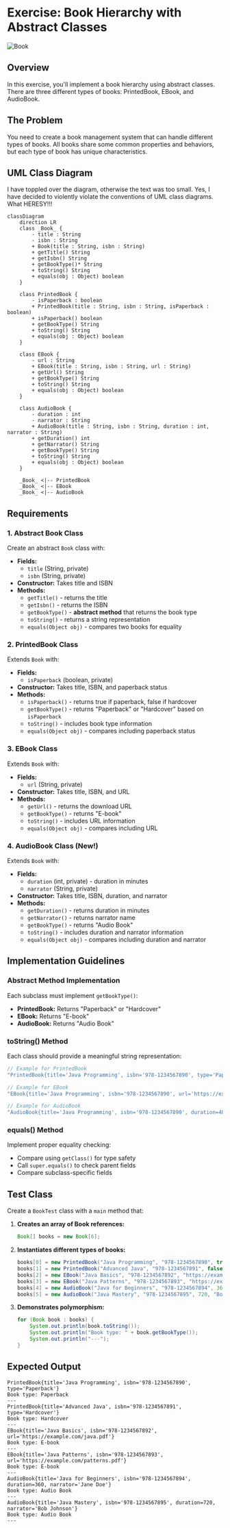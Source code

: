# Exercise: Book Hierarchy with Abstract Classes

![Book](Resources/BookVersions.jpg)


## Overview

In this exercise, you'll implement a book hierarchy using abstract classes. There are three different types of books: PrintedBook, EBook, and AudioBook.


## The Problem

You need to create a book management system that can handle different types of books. All books share some common properties and behaviors, but each type of book has unique characteristics.

## UML Class Diagram

I have toppled over the diagram, otherwise the text was too small. Yes, I have decided to violently violate the conventions of UML class diagrams. What HERESY!!!

```mermaid
classDiagram
    direction LR
    class _Book_ {
        - title : String
        - isbn : String
        + Book(title : String, isbn : String)
        + getTitle() String
        + getIsbn() String
        + getBookType()* String
        + toString() String
        + equals(obj : Object) boolean
    }
    
    class PrintedBook {
        - isPaperback : boolean
        + PrintedBook(title : String, isbn : String, isPaperback : boolean)
        + isPaperback() boolean
        + getBookType() String
        + toString() String
        + equals(obj : Object) boolean
    }
    
    class EBook {
        - url : String
        + EBook(title : String, isbn : String, url : String)
        + getUrl() String
        + getBookType() String
        + toString() String
        + equals(obj : Object) boolean
    }
    
    class AudioBook {
        - duration : int
        - narrator : String
        + AudioBook(title : String, isbn : String, duration : int, narrator : String)
        + getDuration() int
        + getNarrator() String
        + getBookType() String
        + toString() String
        + equals(obj : Object) boolean
    }
    
    _Book_ <|-- PrintedBook
    _Book_ <|-- EBook
    _Book_ <|-- AudioBook
```

## Requirements

### 1. **Abstract Book Class**
Create an abstract `Book` class with:
- **Fields:**
  - `title` (String, private)
  - `isbn` (String, private)
- **Constructor:** Takes title and ISBN
- **Methods:**
  - `getTitle()` - returns the title
  - `getIsbn()` - returns the ISBN
  - `getBookType()` - **abstract method** that returns the book type
  - `toString()` - returns a string representation
  - `equals(Object obj)` - compares two books for equality

### 2. **PrintedBook Class**
Extends `Book` with:
- **Fields:**
  - `isPaperback` (boolean, private)
- **Constructor:** Takes title, ISBN, and paperback status
- **Methods:**
  - `isPaperback()` - returns true if paperback, false if hardcover
  - `getBookType()` - returns "Paperback" or "Hardcover" based on `isPaperback`
  - `toString()` - includes book type information
  - `equals(Object obj)` - compares including paperback status

### 3. **EBook Class**
Extends `Book` with:
- **Fields:**
  - `url` (String, private)
- **Constructor:** Takes title, ISBN, and URL
- **Methods:**
  - `getUrl()` - returns the download URL
  - `getBookType()` - returns "E-book"
  - `toString()` - includes URL information
  - `equals(Object obj)` - compares including URL

### 4. **AudioBook Class** (New!)
Extends `Book` with:
- **Fields:**
  - `duration` (int, private) - duration in minutes
  - `narrator` (String, private)
- **Constructor:** Takes title, ISBN, duration, and narrator
- **Methods:**
  - `getDuration()` - returns duration in minutes
  - `getNarrator()` - returns narrator name
  - `getBookType()` - returns "Audio Book"
  - `toString()` - includes duration and narrator information
  - `equals(Object obj)` - compares including duration and narrator

## Implementation Guidelines

### Abstract Method Implementation
Each subclass must implement `getBookType()`:
- **PrintedBook:** Returns "Paperback" or "Hardcover"
- **EBook:** Returns "E-book"
- **AudioBook:** Returns "Audio Book"

### toString() Method
Each class should provide a meaningful string representation:
```java
// Example for PrintedBook
"PrintedBook{title='Java Programming', isbn='978-1234567890', type='Paperback'}"

// Example for EBook
"EBook{title='Java Programming', isbn='978-1234567890', url='https://example.com/book.pdf'}"

// Example for AudioBook
"AudioBook{title='Java Programming', isbn='978-1234567890', duration=480, narrator='John Smith'}"
```

### equals() Method
Implement proper equality checking:
- Compare using `getClass()` for type safety
- Call `super.equals()` to check parent fields
- Compare subclass-specific fields

## Test Class

Create a `BookTest` class with a `main` method that:

1. **Creates an array of Book references:**
   ```java
   Book[] books = new Book[6];
   ```

2. **Instantiates different types of books:**
   ```java
   books[0] = new PrintedBook("Java Programming", "978-1234567890", true);
   books[1] = new PrintedBook("Advanced Java", "978-1234567891", false);
   books[2] = new EBook("Java Basics", "978-1234567892", "https://example.com/java.pdf");
   books[3] = new EBook("Java Patterns", "978-1234567893", "https://example.com/patterns.pdf");
   books[4] = new AudioBook("Java for Beginners", "978-1234567894", 360, "Jane Doe");
   books[5] = new AudioBook("Java Mastery", "978-1234567895", 720, "Bob Johnson");
   ```

3. **Demonstrates polymorphism:**
   ```java
   for (Book book : books) {
       System.out.println(book.toString());
       System.out.println("Book type: " + book.getBookType());
       System.out.println("---");
   }
   ```

## Expected Output

```
PrintedBook{title='Java Programming', isbn='978-1234567890', type='Paperback'}
Book type: Paperback
---
PrintedBook{title='Advanced Java', isbn='978-1234567891', type='Hardcover'}
Book type: Hardcover
---
EBook{title='Java Basics', isbn='978-1234567892', url='https://example.com/java.pdf'}
Book type: E-book
---
EBook{title='Java Patterns', isbn='978-1234567893', url='https://example.com/patterns.pdf'}
Book type: E-book
---
AudioBook{title='Java for Beginners', isbn='978-1234567894', duration=360, narrator='Jane Doe'}
Book type: Audio Book
---
AudioBook{title='Java Mastery', isbn='978-1234567895', duration=720, narrator='Bob Johnson'}
Book type: Audio Book
---
```

